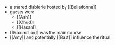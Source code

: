 - a shared diablerie hosted by [[Belladonna]]
- guests were
	- [[Ash]]
	- [[Chud]]
	- [[Hasan]]
- [[Maximillion]] was the main course
- [[Amy]] and potentially [[Bast]] influence the ritual